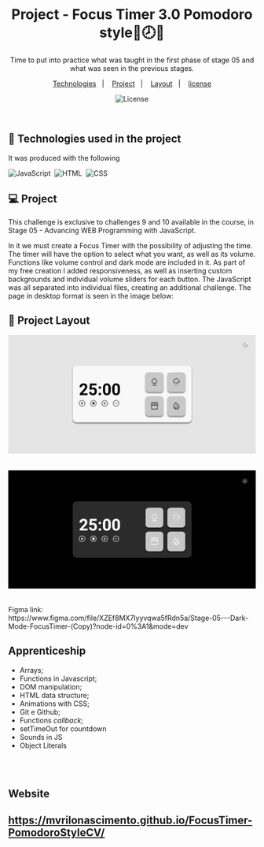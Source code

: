 <h1 align="center"> Project - Focus Timer 3.0 Pomodoro style🌙🕗🌑</h1>

<p align="center">
Time to put into practice what was taught in the first phase of stage 05 and what was seen in the previous stages.

<p align="center">
  <a href="#-Technologies">Technologies</a>&nbsp;&nbsp;&nbsp;|&nbsp;&nbsp;&nbsp;
  <a href="#-Project">Project</a>&nbsp;&nbsp;&nbsp;|&nbsp;&nbsp;&nbsp;
  <a href="#-Layout">Layout</a>&nbsp;&nbsp;&nbsp;|&nbsp;&nbsp;&nbsp;
  <a href="#memo-license">license</a>
</p>

<p align="center">
  <img alt="License" src="https://img.shields.io/static/v1?label=license&message=MIT&color=49AA26&labelColor=000000">
</p>

<br>

## 🚀 Technologies used in the project

It was produced with the following

![JavaScript](https://img.shields.io/badge/-JavaScript-05122A?style=flat&logo=javascript)&nbsp;
![HTML](https://img.shields.io/badge/-HTML-05122A?style=flat&logo=HTML5)&nbsp;
![CSS](https://img.shields.io/badge/-CSS-05122A?style=flat&logo=CSS3&logoColor=1572B6)&nbsp;


## 💻 Project

This challenge is exclusive to challenges 9 and 10 available in the course, in Stage 05 - Advancing WEB Programming with JavaScript.

In it we must create a Focus Timer with the possibility of adjusting the time. The timer will have the option to select what you want, as well as its volume. Functions like volume control and dark mode are included in it. As part of my free creation I added responsiveness, as well as inserting custom backgrounds and individual volume sliders for each button. The JavaScript was all separated into individual files, creating an additional challenge. The page in desktop format is seen in the image below:

## 🔖 Project Layout

![PRO2-1](./assets/luxmode.png)
<br>
<br>

![PRO2-1](./assets/darkkmode.png)

<br>
 Figma link: 
<br>
https://www.figma.com/file/XZEf8MX7lyyvqwa5fRdn5a/Stage-05---Dark-Mode-FocusTimer-(Copy)?node-id=0%3A1&mode=dev

<br>

## Apprenticeship

- Arrays;
- Functions in Javascript;
- DOM manipulation;
- HTML data structure;
- Animations with CSS;
- Git e Github;
- Functions *callback*;
- setTimeOut for countdown
- Sounds in JS
- Object Literals

<br>
<br>

## Website
https://mvrilonascimento.github.io/FocusTimer-PomodoroStyleCV/
---
